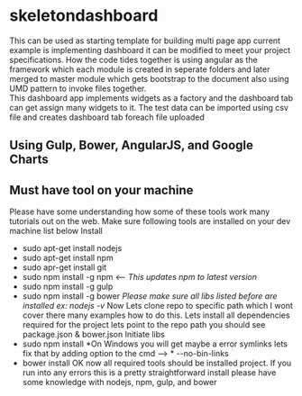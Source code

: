 # skeletondashboard
This can be used as starting template for building multi page app current example is implementing dashboard it can be modified to meet your project specifications. 
How the code tides together is using angular as the framework which each module is created in seperate folders and later merged to master module which gets 
bootstrap to the document also using UMD pattern to invoke files together.   
This dashboard app implements widgets as a factory and the dashboard tab can get assign many widgets to it.
The test data can be imported using csv file and creates dashboard tab foreach file uploaded  
## Using Gulp, Bower, AngularJS, and Google Charts

## Must have tool on your machine
Please have some understanding how some of these tools work many tutorials out on the web.
Make sure following tools are installed on your dev machine list below
Install 
- sudo apt-get install nodejs
- sudo apt-get install npm
- sudo apr-get install git
- sudo npm install -g npm *<-- This updates npm to latest version*
- sudo npm install -g gulp
- sudo npm install -g bower
*Please make sure all libs listed before are installed ex: nodejs -v*
Now Lets clone repo to specific path which I wont cover there many examples how to do this.
Lets install all dependencies required for the project lets point to the repo path you should see package.json & bower.json
Initiate libs 
- sudo npm install *On Windows you will get maybe a error symlinks lets fix that by adding option to the cmd --> * --no-bin-links
- bower install 
OK now all required tools should be installed project. 
If you run into any errors this is a pretty straightforward install please have some knowledge with nodejs, npm, gulp, and bower
 